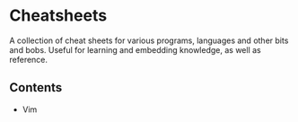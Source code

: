 # Cheatsheets
A collection of cheat sheets for various programs, languages and other bits and bobs. Useful for learning and embedding knowledge, as well as reference.

## Contents
* Vim